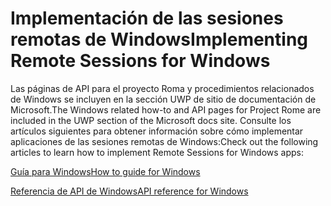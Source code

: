 # <a name="implementing-remote-sessions-for-windows"></a><span data-ttu-id="ec084-101">Implementación de las sesiones remotas de Windows</span><span class="sxs-lookup"><span data-stu-id="ec084-101">Implementing Remote Sessions for Windows</span></span>

<span data-ttu-id="ec084-102">Las páginas de API para el proyecto Roma y procedimientos relacionados de Windows se incluyen en la sección UWP de sitio de documentación de Microsoft.</span><span class="sxs-lookup"><span data-stu-id="ec084-102">The Windows related how-to and API pages for Project Rome are included in the UWP section of the Microsoft docs site.</span></span> <span data-ttu-id="ec084-103">Consulte los artículos siguientes para obtener información sobre cómo implementar aplicaciones de las sesiones remotas de Windows:</span><span class="sxs-lookup"><span data-stu-id="ec084-103">Check out the following articles to learn how to implement Remote Sessions for Windows apps:</span></span>

[<span data-ttu-id="ec084-104">Guía para Windows</span><span class="sxs-lookup"><span data-stu-id="ec084-104">How to guide for Windows</span></span>](https://docs.microsoft.com/windows/uwp/launch-resume/remote-sessions)

[<span data-ttu-id="ec084-105">Referencia de API de Windows</span><span class="sxs-lookup"><span data-stu-id="ec084-105">API reference for Windows</span></span>](https://docs.microsoft.com/uwp/api/windows.system.remotesystems.remotesystemsession)